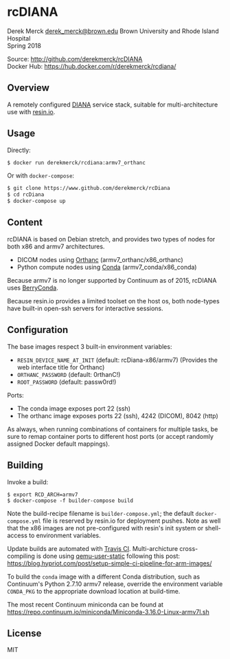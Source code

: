 rcDIANA
==================
Derek Merck <derek_merck@brown.edu>
Brown University and Rhode Island Hospital  
Spring 2018

Source: <http://github.com/derekmerck/rcDIANA>  
Docker Hub: <https://hub.docker.com/r/derekmerck/rcdiana/>


Overview
---------------

A remotely configured [DIANA][] service stack, suitable for multi-architecture use with [resin.io][].

[DIANA]: https://diana.readthedocs.io
[resin.io]: http://resin.io


Usage
---------------

Directly:

```bash
$ docker run derekmerck/rcdiana:armv7_orthanc
```

Or with `docker-compose`:

``` bash
$ git clone https://www.github.com/derekmerck/rcDiana
$ cd rcDiana
$ docker-compose up
```


Content
---------------

rcDIANA is based on Debian stretch, and provides two types of nodes for both x86 and armv7 architectures.

- DICOM nodes using [Orthanc][] (armv7_orthanc/x86_orthanc)
- Python compute nodes using [Conda][] (armv7_conda/x86_conda)

Because armv7 is no longer supported by Continuum as of 2015, rcDIANA uses [BerryConda][].

Because resin.io provides a limited toolset on the host os, both node-types have built-in open-ssh servers for interactive sessions.

[Orthanc]: http://www.orthanc-server.com
[Conda]: http://www.anaconda.org
[BerryConda]: https://github.com/jjhelmus/berryconda


Configuration
------------------

The base images respect 3 built-in environment variables:

- `RESIN_DEVICE_NAME_AT_INIT` (default: rcDiana-x86/armv7) (Provides the web interface title for Orthanc)
- `ORTHANC_PASSWORD` (default: 0rthanC!)
- `ROOT_PASSWORD` (default: passw0rd!)

Ports:

- The conda image exposes port 22 (ssh)
- The orthanc image exposes ports 22 (ssh), 4242 (DICOM), 8042 (http)

As always, when running combinations of containers for multiple tasks, be sure to remap container ports to different host ports (or accept randomly assigned Docker default mappings).


Building
------------------

Invoke a build:

```
$ export RCD_ARCH=armv7
$ docker-compose -f builder-compose build
```

Note the build-recipe filename is `builder-compose.yml`; the default `docker-compose.yml` file is reserved by resin.io for deployment pushes.  Note as well that the x86 images are not pre-configured with resin's init system or shell-access to environment variables.

Update builds are automated with [Travis CI][].  Multi-archicture cross-compiling is done using [qemu-user-static](https://github.com/multiarch/qemu-user-static) following this post: <https://blog.hypriot.com/post/setup-simple-ci-pipeline-for-arm-images/>

[Travis CI]: https://travis-ci.org

To build the `conda` image with a different Conda distribution, such as Continuum's Python 2.7.10 armv7 release, override the environment variable `CONDA_PKG` to the appropriate download location at build-time.

The most recent Continuum miniconda can be found at <https://repo.continuum.io/miniconda/Miniconda-3.16.0-Linux-armv7l.sh>


## License

MIT
